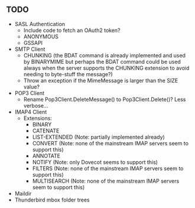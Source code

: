 ## TODO

* SASL Authentication
  * Include code to fetch an OAuth2 token?
  * ANONYMOUS
  * GSSAPI
* SMTP Client
  * CHUNKING (the BDAT command is already implemented and used by BINARYMIME but
    perhaps the BDAT command could be used always when the server supports the
    CHUNKING extension to avoid needing to byte-stuff the message?)
  * Throw an exception if the MimeMessage is larger than the SIZE value?
* POP3 Client
  * Rename Pop3Client.DeleteMessage() to Pop3Client.Delete()? Less verbose...
* IMAP4 Client
  * Extensions:
    * BINARY
    * CATENATE
    * LIST-EXTENDED (Note: partially implemented already)
    * CONVERT (Note: none of the mainstream IMAP servers seem to support this)
    * ANNOTATE
    * NOTIFY (Note: only Dovecot seems to support this)
    * FILTERS (Note: none of the mainstream IMAP servers seem to support this)
    * MULTISEARCH (Note: none of the mainstream IMAP servers seem to support this)
* Maildir
* Thunderbird mbox folder trees
